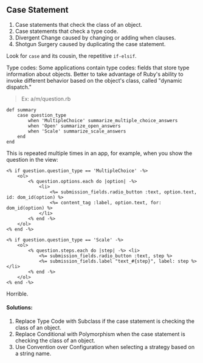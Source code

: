 ## Case Statement

1. Case statements that check the class of an object.
2. Case statements that check a type code.
3. Divergent Change caused by changing or adding when clauses.
4. Shotgun Surgery caused by duplicating the case statement.

Look for `case` and its cousin, the repetitive `if-elsif`.

Type codes: Some applications contain type codes: fields that store type information about objects. Better to take advantage of Ruby's ability to invoke different behavior based on the object's class, called "dynamic dispatch."

> Ex: a/m/question.rb
    
    def summary
        case question_type 
            when 'MultipleChoice' summarize_multiple_choice_answers
            when 'Open' summarize_open_answers
            when 'Scale' summarize_scale_answers
        end 
    end

This is repeated multiple times in an app, for example, when you show the question in the view:

    <% if question.question_type == 'MultipleChoice' -%>
        <ol>
            <% question.options.each do |option| -%>
                <li>
                    <%= submission_fields.radio_button :text, option.text, id: dom_id(option) %> 
                    <%= content_tag :label, option.text, for: dom_id(option) %>
                </li>
            <% end -%>
        </ol>
    <% end -%>

    <% if question.question_type == 'Scale' -%> 
        <ol>
            <% question.steps.each do |step| -%> <li>
                <%= submission_fields.radio_button :text, step %>
                <%= submission_fields.label "text_#{step}", label: step %> </li>
            <% end -%> 
        </ol>
    <% end -%>

Horrible.

#### Solutions:

1. Replace Type Code with Subclass if the case statement is checking the class of an object.
2. Replace Conditional with Polymorphism when the case statement is checking the class of an object.
3. Use Convention over Configuration when selecting a strategy based on a string name.
